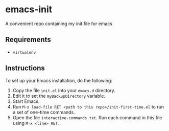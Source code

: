 # emacs-init
A convenient repo containing my init file for emacs

## Requirements
* `virtualenv`

## Instructions
To set up your Emacs installation, do the following:

1. Copy the file `init.el` into your `emacs.d` directory.
2. Edit it to set the `myBackupDirectory` variable.
3. Start Emacs.
4. Run `M-x load-file RET <path to this repo>/init-first-time.el` to run a set of one-time commands.
5. Open the file `interactive-commands.txt`. Run each command in this file using `M-x <line> RET`.
